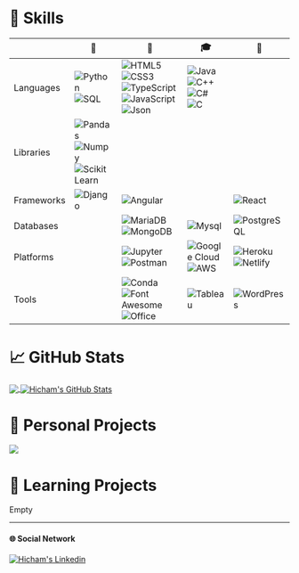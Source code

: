 # &#x1F9EC; Skills

|  |   &#x1F3AF; |   &#x1F4BC; | &#x1F393; | &#x1F440;
| --- | --- | --- | --- | --- |
| Languages |![Python](https://img.shields.io/badge/Python-FFD43B?style=flat&logo=python&logoColor=blue) ![SQL](https://img.shields.io/badge/-SQL-black?style=flat&logo=SQL) | ![HTML5](https://img.shields.io/badge/HTML5-E34F26?style=flat&logo=html5&logoColor=white) ![CSS3](https://img.shields.io/badge/CSS3-1572B6?style=flat&logo=css3&logoColor=white) ![TypeScript](https://img.shields.io/badge/TypeScript-007ACC?style=flat&logo=typescript&logoColor=white) ![JavaScript](https://img.shields.io/badge/JavaScript-323330?style=flat&logo=javascript&logoColor=F7DF1E) ![Json](https://img.shields.io/badge/json-5E5C5C?style=flat&logo=json&logoColor=white) | ![Java](https://img.shields.io/badge/Java-ED8B00?style=flat&logo=java&logoColor=white) ![C++](https://img.shields.io/badge/C%2B%2B-00599C?style=flat&logo=c%2B%2B&logoColor=white) ![C#](https://img.shields.io/badge/C%23-239120?style=flat&logo=c-sharp&logoColor=white) ![C](https://img.shields.io/badge/C-00599C?style=flat&logo=c&logoColor=white)
| Libraries | ![Pandas](https://img.shields.io/badge/Pandas-2C2D72?style=flat&logo=pandas&logoColor=white) ![Numpy](https://img.shields.io/badge/Numpy-777BB4?style=flat&logo=numpy&logoColor=white) ![Scikit Learn](https://img.shields.io/badge/scikit_learn-F7931E?style=flat&logo=scikit-learn&logoColor=white) |  |
| Frameworks | ![Django](https://img.shields.io/badge/Django-092E20?style=flat&logo=django&logoColor=green) | ![Angular](https://img.shields.io/badge/Angular-DD0031?style=flat&logo=angular&logoColor=white) | | ![React](https://img.shields.io/badge/React-20232A?style=flat&logo=react&logoColor=61DAFB)
| Databases | | ![MariaDB](https://img.shields.io/badge/MariaDB-003545?style=flat&logo=mariadb&logoColor=white) ![MongoDB](https://img.shields.io/badge/MongoDB-4EA94B?style=flat&logo=mongodb&logoColor=white) | ![Mysql](https://img.shields.io/badge/MySQL-005C84?style=flat&logo=mysql&logoColor=white) | ![PostgreSQL](https://img.shields.io/badge/PostgreSQL-316192?style=flat&logo=postgresql&logoColor=white)
| Platforms | | ![Jupyter](https://img.shields.io/badge/Jupyter-F37626.svg?&style=flat&logo=Jupyter&logoColor=white) ![Postman](https://img.shields.io/badge/Postman-FF6C37?style=flat&logo=Postman&logoColor=white) | ![Google Cloud](https://img.shields.io/badge/Google_Cloud-4285F4?style=flat&logo=google-cloud&logoColor=white) ![AWS](https://img.shields.io/badge/Amazon_AWS-FF9900?style=flat&logo=amazonaws&logoColor=white) | ![Heroku](https://img.shields.io/badge/Heroku-430098?style=flat&logo=heroku&logoColor=white) ![Netlify](https://img.shields.io/badge/Netlify-00C7B7?style=flat&logo=netlify&logoColor=white)
| Tools | |![Conda](https://img.shields.io/badge/conda-342B029.svg?&style=flat&logo=anaconda&logoColor=white) ![Font Awesome](https://img.shields.io/badge/Font_Awesome-339AF0?style=flat&logo=fontawesome&logoColor=white) ![Office](https://img.shields.io/badge/Microsoft_Office-D83B01?style=flat&logo=microsoft-office&logoColor=white) | ![Tableau](https://img.shields.io/badge/Tableau-E97627?style=flat&logo=Tableau&logoColor=white) | ![WordPress](https://img.shields.io/badge/Wordpress-21759B?style=flat&logo=wordpress&logoColor=white)

# &#x1F4C8; GitHub Stats
<a href="https://github.com/hicham-mrani/hicham-mrani">
  <img align="center" src="https://github-readme-stats.vercel.app/api/top-langs/?username=hicham-mrani&title_color=ffffff&text_color=c9cacc&icon_color=2bbc8a&bg_color=1d1f21&langs_count=3" />
</a>


<a href="https://github.com/hicham-mrani/hicham-mrani">
  <img align="center" src="https://github-readme-stats.vercel.app/api?username=hicham-mrani&show_icons=true&line_height=27&count_private=true&title_color=ffffff&text_color=c9cacc&icon_color=2bbc8a&bg_color=1d1f21" alt="Hicham's GitHub Stats" />
</a>


# &#x1F680; Personal Projects
<a href="https://github.com/hicham-mrani/Almanax_Scraper">
  <img align="center" src="https://github-readme-stats.vercel.app/api/pin/?username=hicham-mrani&repo=Almanax_Scraper&title_color=ffffff&text_color=c9cacc&icon_color=2bbc8a&bg_color=1d1f21" />
</a>


# &#x1F4D6; Learning Projects

Empty

_______________________________________________________________________________________________________________________________________________________________________

#### &#x1F310; Social Network

<a href="https://www.linkedin.com/in/hicham-mrani-69916b206/">
  <img align="center" src="https://img.shields.io/badge/LinkedIn-0077B5?style=flat&logo=linkedin&logoColor=white" alt="Hicham's Linkedin" />
</a>

